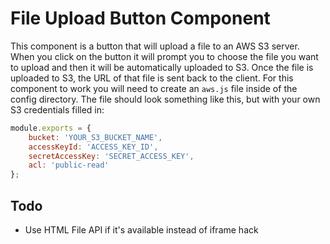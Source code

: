 # File Upload Button Component

This component is a button that will upload a file to an AWS S3 server. When you click on the button it will prompt you to choose the file you want to upload and then it will be automatically uploaded to S3. Once the file is uploaded to S3, the URL of that file is sent back to the client. For this component to work you will need to create an `aws.js` file inside of the config directory. The file should look something like this, but with your own S3 credentials filled in:

```js
module.exports = {
	bucket: 'YOUR_S3_BUCKET_NAME',
	accessKeyId: 'ACCESS_KEY_ID',
	secretAccessKey: 'SECRET_ACCESS_KEY',
	acl: 'public-read'
};
```

## Todo
- Use HTML File API if it's available instead of iframe hack